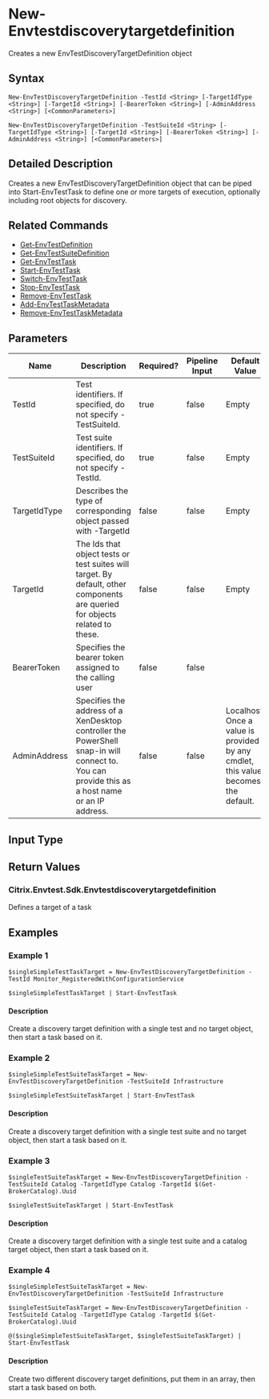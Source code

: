 ﻿
# New-Envtestdiscoverytargetdefinition
Creates a new EnvTestDiscoveryTargetDefinition object
## Syntax
```
New-EnvTestDiscoveryTargetDefinition -TestId <String> [-TargetIdType <String>] [-TargetId <String>] [-BearerToken <String>] [-AdminAddress <String>] [<CommonParameters>]

New-EnvTestDiscoveryTargetDefinition -TestSuiteId <String> [-TargetIdType <String>] [-TargetId <String>] [-BearerToken <String>] [-AdminAddress <String>] [<CommonParameters>]
```
## Detailed Description
Creates a new EnvTestDiscoveryTargetDefinition object that can be piped into Start-EnvTestTask to define one or more targets of execution, optionally including root objects for discovery.


## Related Commands

* [Get-EnvTestDefinition](./Get-EnvTestDefinition/)
* [Get-EnvTestSuiteDefinition](./Get-EnvTestSuiteDefinition/)
* [Get-EnvTestTask](./Get-EnvTestTask/)
* [Start-EnvTestTask](./Start-EnvTestTask/)
* [Switch-EnvTestTask](./Switch-EnvTestTask/)
* [Stop-EnvTestTask](./Stop-EnvTestTask/)
* [Remove-EnvTestTask](./Remove-EnvTestTask/)
* [Add-EnvTestTaskMetadata](./Add-EnvTestTaskMetadata/)
* [Remove-EnvTestTaskMetadata](./Remove-EnvTestTaskMetadata/)
## Parameters
| Name   | Description | Required? | Pipeline Input | Default Value |
| --- | --- | --- | --- | --- |
| TestId | Test identifiers. If specified, do not specify -TestSuiteId. | true | false | Empty |
| TestSuiteId | Test suite identifiers. If specified, do not specify -TestId. | true | false | Empty |
| TargetIdType | Describes the type of corresponding object passed with -TargetId | false | false | Empty |
| TargetId | The Ids that object tests or test suites will target. By default, other components are queried for objects related to these. | false | false | Empty |
| BearerToken | Specifies the bearer token assigned to the calling user | false | false |  |
| AdminAddress | Specifies the address of a XenDesktop controller the PowerShell snap-in will connect to. You can provide this as a host name or an IP address. | false | false | Localhost. Once a value is provided by any cmdlet, this value becomes the default. |

## Input Type

### 

## Return Values

### Citrix.Envtest.Sdk.Envtestdiscoverytargetdefinition
Defines a target of a task
## Examples

### Example 1
```
$singleSimpleTestTaskTarget = New-EnvTestDiscoveryTargetDefinition -TestId Monitor_RegisteredWithConfigurationService

$singleSimpleTestTaskTarget | Start-EnvTestTask
```
#### Description
Create a discovery target definition with a single test and no target object, then start a task based on it.
### Example 2
```
$singleSimpleTestSuiteTaskTarget = New-EnvTestDiscoveryTargetDefinition -TestSuiteId Infrastructure

$singleSimpleTestSuiteTaskTarget | Start-EnvTestTask
```
#### Description
Create a discovery target definition with a single test suite and no target object, then start a task based on it.
### Example 3
```
$singleTestSuiteTaskTarget = New-EnvTestDiscoveryTargetDefinition -TestSuiteId Catalog -TargetIdType Catalog -TargetId $(Get-BrokerCatalog).Uuid

$singleTestSuiteTaskTarget | Start-EnvTestTask
```
#### Description
Create a discovery target definition with a single test suite and a catalog target object, then start a task based on it.
### Example 4
```
$singleSimpleTestSuiteTaskTarget = New-EnvTestDiscoveryTargetDefinition -TestSuiteId Infrastructure

$singleTestSuiteTaskTarget = New-EnvTestDiscoveryTargetDefinition -TestSuiteId Catalog -TargetIdType Catalog -TargetId $(Get-BrokerCatalog).Uuid

@($singleSimpleTestSuiteTaskTarget, $singleTestSuiteTaskTarget) | Start-EnvTestTask
```
#### Description
Create two different discovery target definitions, put them in an array, then start a task based on both.
